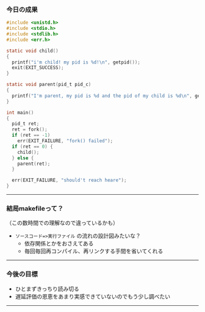 ### 今日の成果
 
```c
#include <unistd.h>
#include <stdio.h>
#include <stdlib.h>
#include <err.h>

static void child()
{
  printf("i'm child! my pid is %d!\n", getpid());
  exit(EXIT_SUCCESS);
}

static void parent(pid_t pid_c)
{
  printf("I'm parent, my pid is %d and the pid of my child is %d\n", getpid(), pid_c);
}

int main()
{
  pid_t ret;
  ret = fork();
  if (ret == -1)
    err(EXIT_FAILURE, "fork() failed");
  if (ret == 0) {
    child();
  } else {
    parent(ret);
  }

  err(EXIT_FAILURE, "should't reach heare");
}

```

---

### 結局makefileって？

（この数時間での理解なので違っているかも）

- `ソースコード=>実行ファイル` の流れの設計図みたいな？
  - 依存関係とかをおさえてある
  - 毎回毎回再コンパイル、再リンクする手間を省いてくれる

---

### 今後の目標

- ひとまずきっちり読み切る
- 遅延評価の恩恵をあまり実感できていないのでもう少し調べたい

---

